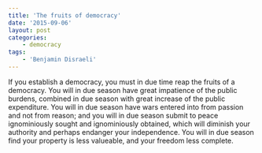 ```yaml
---
title: 'The fruits of democracy'
date: '2015-09-06'
layout: post
categories:
    - democracy
tags:
    - 'Benjamin Disraeli'
---
```


If you establish a democracy, you must in due time reap the fruits of a democracy. You will in due season have great impatience of the public burdens, combined in due season with great increase of the public expenditure. You will in due season have wars entered into from passion and not from reason; and you will in due season submit to peace ignominiously sought and ignominiously obtained, which will diminish your authority and perhaps endanger your independence. You will in due season find your property is less valueable, and your freedom less complete.